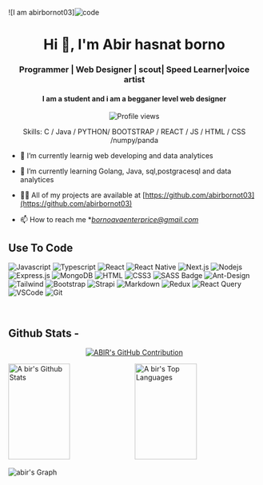 
![I am abirbornot03]![code](https://github.com/user-attachments/assets/a703e339-459f-41e0-b2a3-f45487427128)


<h1 align="center">Hi 👋, I'm Abir hasnat borno</h1>
<h3 align="center">Programmer | Web Designer | scout| Speed Learner|voice artist</h3>
<h4 align="center">I am a student and i am a begganer level web designer</h4>

<div align="center">

![Profile views](https://komarev.com/ghpvc/?username=abirbornot03&color=red)

Skills: C / Java / PYTHON/ BOOTSTRAP / REACT / JS / HTML / CSS /numpy/panda

</div>

- 🔭 I’m currently learnig web developing and data  analytices

- 🌱 I’m currently learning Golang, Java, sql,postgracesql and data analytices

- 👨‍💻 All of my projects are available at [https://github.com/abirbornot03](https://github.com/abirbornot03)

- 📫 How to reach me **bornoavaenterprice@gmail.com*
## Use To Code

![Javascript](https://img.shields.io/badge/Javascript-F0DB4F?style=for-the-badge&labelColor=black&logo=javascript&logoColor=F0DB4F)
![Typescript](https://img.shields.io/badge/Typescript-007acc?style=for-the-badge&labelColor=black&logo=typescript&logoColor=007acc)
![React](https://img.shields.io/badge/-React-61DBFB?style=for-the-badge&labelColor=black&logo=react&logoColor=61DBFB)
![React Native](https://img.shields.io/badge/React_Native-20232A?style=for-the-badge&logo=react&logoColor=61DAFB)
![Next.js](https://img.shields.io/badge/next.js-000000?style=for-the-badge&logo=nextdotjs&logoColor=white)
![Nodejs](https://img.shields.io/badge/Nodejs-3C873A?style=for-the-badge&labelColor=black&logo=node.js&logoColor=3C873A)
![Express.js](https://img.shields.io/badge/Express.js-000000?style=for-the-badge&logo=express&logoColor=white)
![MongoDB](https://img.shields.io/badge/MongoDB-4EA94B?style=for-the-badge&logo=mongodb&logoColor=white)
![HTML](https://img.shields.io/badge/HTML5-E34F26?style=for-the-badge&logo=html5&logoColor=white)
![CSS3](https://img.shields.io/badge/CSS3-1572B6?style=for-the-badge&logo=css3&logoColor=white)
![SASS Badge](https://img.shields.io/badge/Sass-CC6699?style=for-the-badge&logo=sass&logoColor=white)
![Ant-Design](https://img.shields.io/badge/AntDesign-0170FE?style=for-the-badge&logo=antdesign&logoColor=white)
![Tailwind](https://img.shields.io/badge/Tailwind_CSS-092749?style=for-the-badge&logo=tailwindcss&logoColor=06B6D4&labelColor=000000)
![Bootstrap](https://img.shields.io/badge/Bootstrap-563D7C?style=for-the-badge&logo=bootstrap&logoColor=white)
![Strapi](https://img.shields.io/badge/strapi-2E7EEA?style=for-the-badge&logo=strapi&logoColor=white)
![Markdown](https://img.shields.io/badge/Markdown-000000?style=for-the-badge&logo=markdown&logoColor=white)
![Redux](https://img.shields.io/badge/Redux-593D88?style=for-the-badge&logo=redux&logoColor=white)
![React Query](https://img.shields.io/badge/-React_Query-FF4154?style=for-the-badge&logo=react%20query&logoColor=white)
![VSCode](https://img.shields.io/badge/Visual_Studio-0078d7?style=for-the-badge&logo=visual%20studio&logoColor=white)
![Git](https://img.shields.io/badge/Git-F05032?style=for-the-badge&logo=git&logoColor=white)

<br/>

## Github Stats -

<p align="center">
  <a href="https://github.com/abirbornot03">
    <img src="https://github-profile-summary-cards.vercel.app/api/cards/profile-details?username=abirbornot03&theme=radical" alt="ABIR's GitHub Contribution"/>
  </a>
</p>

<a> 
    <a href="https://github.com/abirbornot03"><img alt="A bir's Github Stats" src="https://denvercoder1-github-readme-stats.vercel.app/api?username=abirbornot03&show_icons=true&count_private=true&theme=react&border_color=7F3FBF&bg_color=0D1117&title_color=F85D7F&icon_color=F8D866" height="192px" width="49.5%"/></a>
  <a href="https://github.com/abirbornot03"><img alt="A bir's Top Languages" src="https://denvercoder1-github-readme-stats.vercel.app/api/top-langs/?username=abirbornot03&langs_count=8&layout=compact&theme=react&border_color=7F3FBF&bg_color=0D1117&title_color=F85D7F&icon_color=F8D866" height="192px" width="49.5%"/></a>
  <br/>
</a>

![abir's Graph](https://github-readme-activity-graph.vercel.app/graph?username=abirbornot03&custom_title='s%20GitHub%20Activity%20Graph&bg_color=0D1117&color=7F3FBF&line=7F3FBF&point=7F3FBF&area_color=FFFFFF&title_color=FFFFFF&area=true)

<br/>

<br/>

